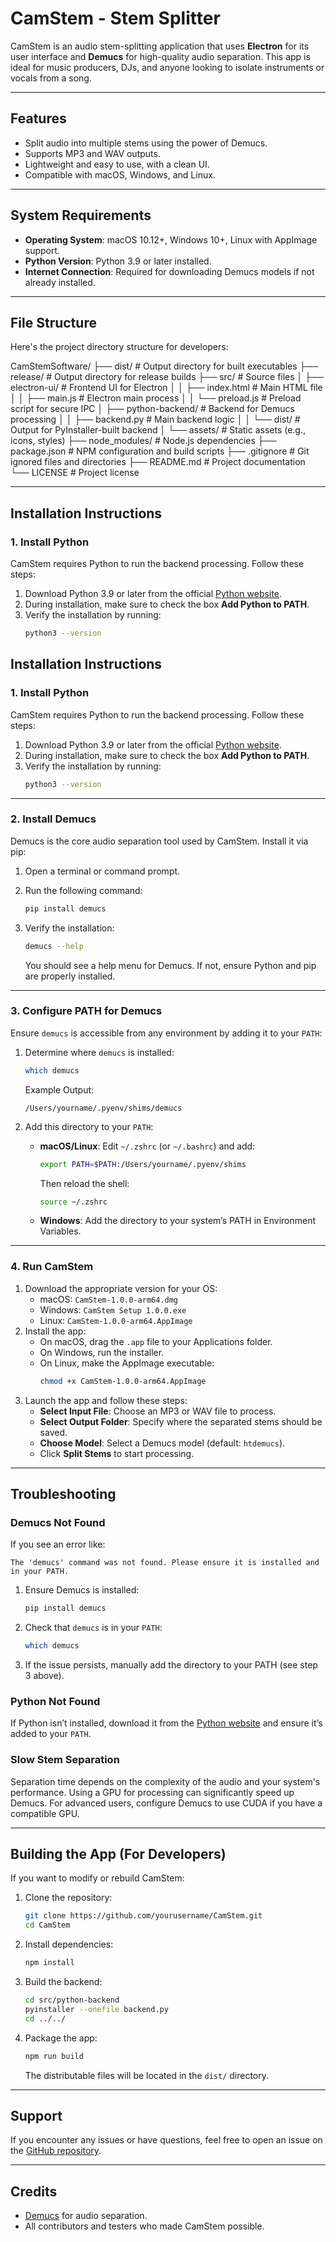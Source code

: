 # CamStem - Stem Splitter

CamStem is an audio stem-splitting application that uses **Electron** for its user interface and **Demucs** for high-quality audio separation. This app is ideal for music producers, DJs, and anyone looking to isolate instruments or vocals from a song.

---

## **Features**
- Split audio into multiple stems using the power of Demucs.
- Supports MP3 and WAV outputs.
- Lightweight and easy to use, with a clean UI.
- Compatible with macOS, Windows, and Linux.

---

## **System Requirements**
- **Operating System**: macOS 10.12+, Windows 10+, Linux with AppImage support.
- **Python Version**: Python 3.9 or later installed.
- **Internet Connection**: Required for downloading Demucs models if not already installed.

---

## **File Structure**
Here's the project directory structure for developers:

CamStemSoftware/ ├── dist/ # Output directory for built executables ├── release/ # Output directory for release builds ├── src/ # Source files │ ├── electron-ui/ # Frontend UI for Electron │ │ ├── index.html # Main HTML file │ │ ├── main.js # Electron main process │ │ └── preload.js # Preload script for secure IPC │ ├── python-backend/ # Backend for Demucs processing │ │ ├── backend.py # Main backend logic │ │ └── dist/ # Output for PyInstaller-built backend │ └── assets/ # Static assets (e.g., icons, styles) ├── node_modules/ # Node.js dependencies ├── package.json # NPM configuration and build scripts ├── .gitignore # Git ignored files and directories ├── README.md # Project documentation └── LICENSE # Project license


---

## **Installation Instructions**

### 1. **Install Python**
CamStem requires Python to run the backend processing. Follow these steps:
1. Download Python 3.9 or later from the official [Python website](https://www.python.org/downloads/).
2. During installation, make sure to check the box **Add Python to PATH**.
3. Verify the installation by running:
   ```bash
   python3 --version

## **Installation Instructions**

### 1. **Install Python**
CamStem requires Python to run the backend processing. Follow these steps:
1. Download Python 3.9 or later from the official [Python website](https://www.python.org/downloads/).
2. During installation, make sure to check the box **Add Python to PATH**.
3. Verify the installation by running:
   ```bash
   python3 --version
   ```

---

### 2. **Install Demucs**
Demucs is the core audio separation tool used by CamStem. Install it via pip:
1. Open a terminal or command prompt.
2. Run the following command:
   ```bash
   pip install demucs
   ```
3. Verify the installation:
   ```bash
   demucs --help
   ```

   You should see a help menu for Demucs. If not, ensure Python and pip are properly installed.

---

### 3. **Configure PATH for Demucs**
Ensure `demucs` is accessible from any environment by adding it to your `PATH`:
1. Determine where `demucs` is installed:
   ```bash
   which demucs
   ```
   Example Output:
   ```
   /Users/yourname/.pyenv/shims/demucs
   ```

2. Add this directory to your `PATH`:
   - **macOS/Linux**: Edit `~/.zshrc` (or `~/.bashrc`) and add:
     ```bash
     export PATH=$PATH:/Users/yourname/.pyenv/shims
     ```
     Then reload the shell:
     ```bash
     source ~/.zshrc
     ```
   - **Windows**: Add the directory to your system’s PATH in Environment Variables.

---

### 4. **Run CamStem**
1. Download the appropriate version for your OS:
   - macOS: `CamStem-1.0.0-arm64.dmg`
   - Windows: `CamStem Setup 1.0.0.exe`
   - Linux: `CamStem-1.0.0-arm64.AppImage`
2. Install the app:
   - On macOS, drag the `.app` file to your Applications folder.
   - On Windows, run the installer.
   - On Linux, make the AppImage executable:
     ```bash
     chmod +x CamStem-1.0.0-arm64.AppImage
     ```
3. Launch the app and follow these steps:
   - **Select Input File**: Choose an MP3 or WAV file to process.
   - **Select Output Folder**: Specify where the separated stems should be saved.
   - **Choose Model**: Select a Demucs model (default: `htdemucs`).
   - Click **Split Stems** to start processing.

---

## **Troubleshooting**

### Demucs Not Found
If you see an error like:
```
The 'demucs' command was not found. Please ensure it is installed and in your PATH.
```
1. Ensure Demucs is installed:
   ```bash
   pip install demucs
   ```
2. Check that `demucs` is in your `PATH`:
   ```bash
   which demucs
   ```
3. If the issue persists, manually add the directory to your PATH (see step 3 above).

### Python Not Found
If Python isn’t installed, download it from the [Python website](https://www.python.org/downloads/) and ensure it’s added to your `PATH`.

### Slow Stem Separation
Separation time depends on the complexity of the audio and your system's performance. Using a GPU for processing can significantly speed up Demucs. For advanced users, configure Demucs to use CUDA if you have a compatible GPU.

---

## **Building the App (For Developers)**
If you want to modify or rebuild CamStem:

1. Clone the repository:
   ```bash
   git clone https://github.com/yourusername/CamStem.git
   cd CamStem
   ```

2. Install dependencies:
   ```bash
   npm install
   ```

3. Build the backend:
   ```bash
   cd src/python-backend
   pyinstaller --onefile backend.py
   cd ../../
   ```

4. Package the app:
   ```bash
   npm run build
   ```

   The distributable files will be located in the `dist/` directory.

---

## **Support**
If you encounter any issues or have questions, feel free to open an issue on the [GitHub repository](https://github.com/yourusername/CamStem).

---

## **Credits**
- [Demucs](https://github.com/facebookresearch/demucs) for audio separation.
- All contributors and testers who made CamStem possible.
```